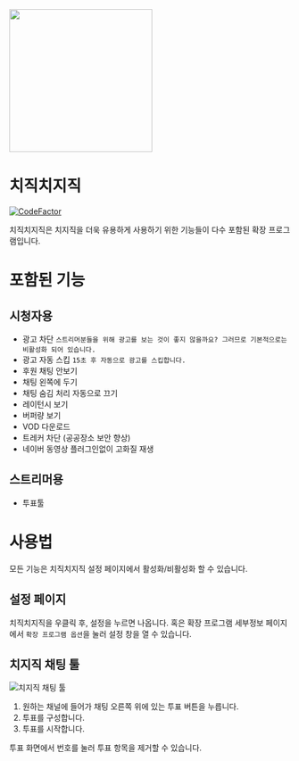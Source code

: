 <img src="https://github.com/Oein/chzzkExt/raw/main/assets/logo512.png" height="256" />

# 치직치지직

[![CodeFactor](https://www.codefactor.io/repository/github/oein/chzzkext/badge)](https://www.codefactor.io/repository/github/oein/chzzkext)

치직치지직은 치지직을 더욱 유용하게 사용하기 위한 기능들이 다수 포함된 확장 프로그램입니다.

# 포함된 기능

## 시청자용

- 광고 차단 `스트리머분들을 위해 광고를 보는 것이 좋지 않을까요? 그러므로 기본적으로는 비활성화 되어 있습니다.`
- 광고 자동 스킵 `15초 후 자동으로 광고를 스킵합니다.`
- 후원 채팅 안보기
- 채팅 왼쪽에 두기
- 채팅 숨김 처리 자동으로 끄기
- 레이턴시 보기
- 버퍼량 보기
- VOD 다운로드
- 트레커 차단 (공공장소 보안 향상)
- 네이버 동영상 플러그인없이 고화질 재생

## 스트리머용

- 투표툴

# 사용법

모든 기능은 치직치지직 설정 페이지에서 활성화/비활성화 할 수 있습니다.

## 설정 페이지

치직치지직을 우클릭 후, 설정을 누르면 나옵니다. 혹은 확장 프로그램 세부정보 페이지에서 `확장 프로그램 옵션`을 눌러 설정 창을 열 수 있습니다.

## 치지직 채팅 툴

![치지직 채팅 툴](https://github.com/Oein/chzzkExt/raw/main/assets/screenshot.png)

1. 원하는 채널에 들어가 채팅 오른쪽 위에 있는 투표 버튼을 누릅니다.
2. 투표를 구성합니다.
3. 투표를 시작합니다.

투표 화면에서 번호를 눌러 투표 항목을 제거할 수 있습니다.
